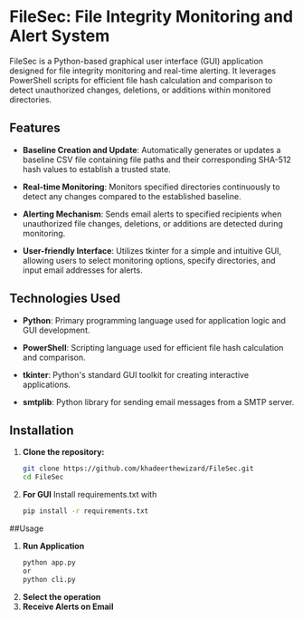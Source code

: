 # FileSec: File Integrity Monitoring and Alert System

FileSec is a Python-based graphical user interface (GUI) application designed for file integrity monitoring and real-time alerting. It leverages PowerShell scripts for efficient file hash calculation and comparison to detect unauthorized changes, deletions, or additions within monitored directories.

## Features

- **Baseline Creation and Update**: Automatically generates or updates a baseline CSV file containing file paths and their corresponding SHA-512 hash values to establish a trusted state.
  
- **Real-time Monitoring**: Monitors specified directories continuously to detect any changes compared to the established baseline.
  
- **Alerting Mechanism**: Sends email alerts to specified recipients when unauthorized file changes, deletions, or additions are detected during monitoring.
  
- **User-friendly Interface**: Utilizes tkinter for a simple and intuitive GUI, allowing users to select monitoring options, specify directories, and input email addresses for alerts.

## Technologies Used

- **Python**: Primary programming language used for application logic and GUI development.
  
- **PowerShell**: Scripting language used for efficient file hash calculation and comparison.
  
- **tkinter**: Python's standard GUI toolkit for creating interactive applications.
  
- **smtplib**: Python library for sending email messages from a SMTP server.

## Installation

1. **Clone the repository:**

   ```bash
   git clone https://github.com/khadeerthewizard/FileSec.git
   cd FileSec
2. **For GUI**
   Install requirements.txt with
   ```bash
   pip install -r requirements.txt

##Usage

1. **Run Application**
    ```bash
    python app.py
    or
    python cli.py

2. **Select the operation**
3. **Receive Alerts on Email**



   
